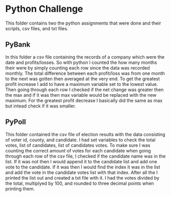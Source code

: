 # Python Challenge
This folder contains two the python assignments that were done and their scripts, csv files, and txt files.  
    
## PyBank
In this folder a csv file containing the records of a company which were the date and profits/losses. 
So with python I counted the how many months their were by simply counting each row since the data was recorded monthly.
The total difference between each profit/loss was from one month to the next was gotten then averaged at the very end.
To get the greatest profit increase I add to have a maximum variable set to the lowest value. Then going through each row I checked if the net change was greater 
then the max and if it was then max variable would be replaced with the new maximum.
For the greatest profit decrease I basically did the same as max but intead check if it was smaller.
    
## PyPoll
This folder contained the csv file of election results with the data consisting of voter id, county, and candidate.
I had set variables to check the total votes, list of candidates, list of candidates votes.
To make sure I was counting the correct amount of votes for each candidate when going through each row of the csv file, I checked if the candidate name was in the list.
If it was not then I would append it to the candidate list and add one vote to the candidate. If it was then I would find the index it was in the list and add the vote
in the candidate votes list with that index.
After all the I printed the list out and created a txt file with it. I had the votes divided by the total, multiplyed by 100, and rounded to three decimal points when printing them.
